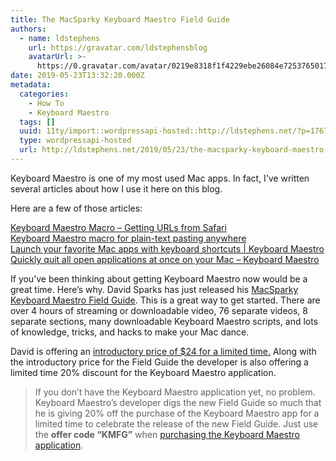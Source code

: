 ```yaml
---
title: The MacSparky Keyboard Maestro Field Guide
authors:
  - name: ldstephens
    url: https://gravatar.com/ldstephensblog
    avatarUrl: >-
      https://0.gravatar.com/avatar/0219e8318f1f4229ebe26084e7253765017f43ca0c631be37dc6d0b8ad6e40a4?s=96&d=identicon&r=G
date: 2019-05-23T13:32:20.000Z
metadata:
  categories:
    - How To
    - Keyboard Maestro
  tags: []
  uuid: 11ty/import::wordpressapi-hosted::http://ldstephens.net/?p=1767
  type: wordpressapi-hosted
  url: http://ldstephens.net/2019/05/23/the-macsparky-keyboard-maestro-field-guide/
---
```

Keyboard Maestro is one of my most used Mac apps. In fact, I’ve written several articles about how I use it here on this blog.

Here are a few of those articles:

[Keyboard Maestro Macro – Getting URLs from Safari](http://ldstephens.net/2017/04/26/keyboard-maestro-macro-getting-urls-from-safari/)  
[Keyboard Maestro macro for plain-text pasting anywhere](http://ldstephens.net/2017/05/28/keyboard-maestro-macro-for-plain-text-pasting-anywhere/)  
[Launch your favorite Mac apps with keyboard shortcuts | Keyboard Maestro](http://ldstephens.net/2017/06/20/launch-your-favorite-apps-with-keyboard-shortcuts-keyboard-maestro/)  
[Quickly quit all open applications at once on your Mac – Keyboard Maestro](http://ldstephens.net/2017/08/24/tip-quickly-quit-all-open-applications-at-once-on-your-mac-keyboard-maestro/)

If you’ve been thinking about getting Keyboard Maestro now would be a great time. Here’s why. David Sparks has just released his [MacSparky Keyboard Maestro Field Guide](https://learn.macsparky.com/p/km). This is a great way to get started. There are over 4 hours of streaming or downloadable video, 76 separate videos, 8 separate sections, many downloadable Keyboard Maestro scripts, and lots of knowledge, tricks, and hacks to make your Mac dance.

David is offering an [introductory price of $24 for a limited time.](https://learn.macsparky.com/p/km) Along with the introductory price for the Field Guide the developer is also offering a limited time 20% discount for the Keyboard Maestro application.

> If you don’t have the Keyboard Maestro application yet, no problem. Keyboard Maestro’s developer digs the new Field Guide so much that he is giving 20% off the purchase of the Keyboard Maestro app for a limited time to celebrate the release of the new Field Guide. Just use the **offer code “KMFG”** when [purchasing the Keyboard Maestro application](https://www.keyboardmaestro.com/main/).
